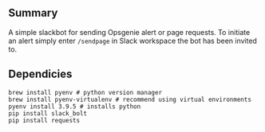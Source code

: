 ## Summary

A simple slackbot for sending Opsgenie alert or page requests. To initiate an alert simply enter `/sendpage` in Slack workspace the bot has been invited to.

## Dependicies

```
brew install pyenv # python version manager
brew install pyenv-virtualenv # recommend using virtual environments
pyenv install 3.9.5 # installs python
pip install slack_bolt
pip install requests
```
